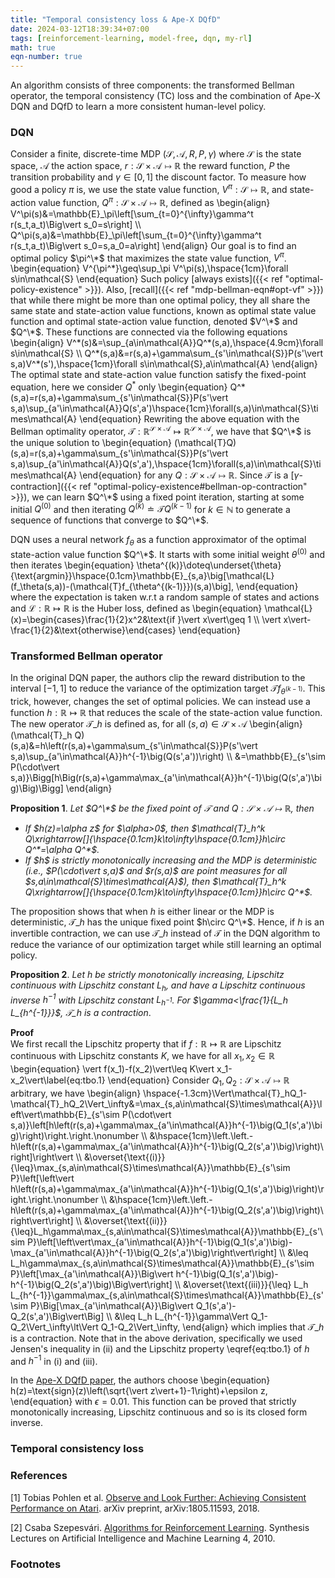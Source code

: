 ```yaml
---
title: "Temporal consistency loss & Ape-X DQfD"
date: 2024-03-12T18:39:34+07:00
tags: [reinforcement-learning, model-free, dqn, my-rl]
math: true
eqn-number: true
---
```

An algorithm consists of three components: the transformed Bellman operator, the temporal consistency (TC) loss and the combination of Ape-X DQN and DQfD to learn a more consistent human-level policy.
<!--more-->

### DQN
Consider a finite, discrete-time MDP $(\mathcal{S},\mathcal{A},R,P,\gamma)$ where $\mathcal{S}$ is the state space, $\mathcal{A}$ the action space, $r:\mathcal{S}\times\mathcal{A}\mapsto\mathbb{R}$ the reward function, $P$ the transition probability and $\gamma\in[0,1]$ the discount factor. To measure how good a policy $\pi$ is, we use the state value function, $V^\pi:\mathcal{S}\mapsto\mathbb{R}$, and state-action value function, $Q^\pi:\mathcal{S}\times\mathcal{A}\mapsto\mathbb{R}$, defined as
\begin{align}
V^\pi(s)&=\mathbb{E}\_\pi\left[\sum_{t=0}^{\infty}\gamma^t r(s_t,a_t)\Big\vert s_0=s\right] \\\\ Q^\pi(s,a)&=\mathbb{E}\_\pi\left[\sum_{t=0}^{\infty}\gamma^t r(s_t,a_t)\Big\vert s_0=s,a_0=a\right]
\end{align}
Our goal is to find an optimal policy $\pi^\*$ that maximizes the state value function, $V^\pi$.
\begin{equation}
V^{\pi^\*}\geq\sup_\pi V^\pi(s),\hspace{1cm}\forall s\in\mathcal{S}
\end{equation}
Such policy [always exists]({{< ref "optimal-policy-existence" >}}). Also, [recall]({{< ref "mdp-bellman-eqn#opt-vf" >}}) that while there might be more than one optimal policy, they all share the same state and state-action value functions, known as optimal state value function and optimal state-action value function, denoted $V^\*$ and $Q^\*$. These functions are connected via the following equations
\begin{align}
V^\*(s)&=\sup_{a\in\mathcal{A}}Q^\*(s,a),\hspace{4.9cm}\forall s\in\mathcal{S} \\\\ Q^\*(s,a)&=r(s,a)+\gamma\sum_{s'\in\mathcal{S}}P(s'\vert s,a)V^\*(s'),\hspace{1cm}\forall s\in\mathcal{S},a\in\mathcal{A}
\end{align}
The optimal state and state-action value function satisfy the fixed-point equation, here we consider $Q^*$ only
\begin{equation}
Q^\*(s,a)=r(s,a)+\gamma\sum_{s'\in\mathcal{S}}P(s'\vert s,a)\sup_{a'\in\mathcal{A}}Q(s',a')\hspace{1cm}\forall(s,a)\in\mathcal{S}\times\mathcal{A}
\end{equation}
Rewriting the above equation with the Bellman optimality operator, $\mathcal{T}:\mathbb{R}^{\mathcal{S}\times\mathcal{A}}\mapsto\mathbb{R}^{\mathcal{S}\times\mathcal{A}}$, we have that $Q^\*$ is the unique solution to
\begin{equation}
(\mathcal{T}Q)(s,a)=r(s,a)+\gamma\sum_{s'\in\mathcal{S}}P(s'\vert s,a)\sup_{a'\in\mathcal{A}}Q(s',a'),\hspace{1cm}\forall(s,a)\in\mathcal{S}\times\mathcal{A}
\end{equation}
for any $Q:\mathcal{S}\times\mathcal{A}\mapsto\mathbb{R}$. Since $\mathcal{T}$ is a [$\gamma$-contraction]({{< ref "optimal-policy-existence#bellman-op-contraction" >}}), we can learn $Q^\*$ using a fixed point iteration, starting at some initial $Q^{(0)}$ and then iterating $Q^{(k)}\doteq\mathcal{T}Q^{(k-1)}$ for $k\in\mathbb{N}$ to generate a sequence of functions that converge to $Q^\*$.

DQN uses a neural network $f_\theta$ as a function approximator of the optimal state-action value function $Q^\*$. It starts with some initial weight $\theta^{(0)}$ and then iterates
\begin{equation}
\theta^{(k)}\doteq\underset{\theta}{\text{argmin}}\hspace{0.1cm}\mathbb{E}\_{s,a}\big[\mathcal{L}(f_\theta(s,a))-(\mathcal{T}f_{\theta^{(k-1)}})(s,a)\big],
\end{equation}
where the expectation is taken w.r.t a random sample of states and actions and $\mathcal{L}:\mathbb{R}\mapsto\mathbb{R}$ is the Huber loss, defined as
\begin{equation}
\mathcal{L}(x)=\begin{cases}\frac{1}{2}x^2&\text{if }\vert x\vert\geq 1 \\\\ \vert x\vert-\frac{1}{2}&\text{otherwise}\end{cases}
\end{equation}

### Transformed Bellman operator
In the original DQN paper, the authors clip the reward distribution to the interval $[-1,1]$ to reduce the variance of the optimization target $\mathcal{T}f_{\theta^{(k-1)}}$. This trick, however, changes the set of optimal policies. We can instead use a function $h:\mathbb{R}\mapsto\mathbb{R}$ that reduces the scale of the state-action value function. The new operator $\mathcal{T}\_h$ is defined as, for all $(s,a)\in\mathcal{S}\times\mathcal{A}$
\begin{align}
(\mathcal{T}\_h Q)(s,a)&=h\left(r(s,a)+\gamma\sum_{s'\in\mathcal{S}}P(s'\vert s,a)\sup_{a'\in\mathcal{A}}h^{-1}\big(Q(s',a'))\right) \\\\ &=\mathbb{E}\_{s'\sim P(\cdot\vert s,a)}\Bigg[h\Big(r(s,a)+\gamma\max_{a'\in\mathcal{A}}h^{-1}\big(Q(s',a')\big)\Big)\Bigg]
\end{align}

**Proposition 1**. *Let $Q^\*$ be the fixed point of $\mathcal{T}$ and $Q:\mathcal{S}\times\mathcal{A}\mapsto\mathbb{R}$, then*
<ul id='roman-list' style='font-style: italic'>
	<li>
		If $h(z)=\alpha z$ for $\alpha>0$, then $\mathcal{T}_h^k Q\xrightarrow[]{\hspace{0.1cm}k\to\infty\hspace{0.1cm}}h\circ Q^*=\alpha Q^*$.
	</li>
	<li>
		If $h$ is strictly monotonically increasing and the MDP is deterministic (i.e., $P(\cdot\vert s,a)$ and $r(s,a)$ are point measures for all $s,a\in\mathcal{S}\times\mathcal{A}$), then $\mathcal{T}_h^k Q\xrightarrow[]{\hspace{0.1cm}k\to\infty\hspace{0.1cm}}h\circ Q^*$.
	</li>
</ul>

The proposition shows that when $h$ is either linear or the MDP is deterministic, $\mathcal{T}\_h$ has the unique fixed point $h\circ Q^\*$. Hence, if $h$ is an invertible contraction, we can use $\mathcal{T}\_h$ instead of $\mathcal{T}$ in the DQN algorithm to reduce the variance of our optimization target while still learning an optimal policy.

**Proposition 2**. *Let $h$ be strictly monotonically increasing, Lipschitz continuous with Lipschitz constant $L_h$, and have a Lipschitz continuous inverse $h^{-1}$ with Lipschitz constant $L_{h^{-1}}$. For $\gamma<\frac{1}{L_h L_{h^{-1}}}$, $\mathcal{T}\_h$ is a contraction*.

**Proof**  
We first recall the Lipschitz property that if $f:\mathbb{R}\mapsto\mathbb{R}$ are Lipschitz continuous with Lipschitz constants $K$, we have for all $x_1,x_2\in\mathbb{R}$
\begin{equation}
\vert f(x_1)-f(x_2)\vert\leq K\vert x_1-x_2\vert\label{eq:tbo.1}
\end{equation}
Consider $Q_1,Q_2:\mathcal{S}\times\mathcal{A}\mapsto\mathbb{R}$ arbitrary, we have
\begin{align}
\hspace{-1.3cm}\Vert\mathcal{T}\_hQ_1-\mathcal{T}\_hQ_2\Vert_\infty&=\max_{s,a\in\mathcal{S}\times\mathcal{A}}\left\vert\mathbb{E}\_{s'\sim P(\cdot\vert s,a)}\left[h\left(r(s,a)+\gamma\max_{a'\in\mathcal{A}}h^{-1}\big(Q_1(s',a')\big)\right)\right.\right.\nonumber \\\\ &\hspace{1cm}\left.\left.-h\left(r(s,a)+\gamma\max_{a'\in\mathcal{A}}h^{-1}\big(Q_2(s',a')\big)\right)\right]\right\vert \\\\ &\overset{\text{(i)}}{\leq}\max_{s,a\in\mathcal{S}\times\mathcal{A}}\mathbb{E}\_{s'\sim P}\left[\left\vert h\left(r(s,a)+\gamma\max_{a'\in\mathcal{A}}h^{-1}\big(Q_1(s',a')\big)\right)\right.\right.\nonumber \\\\ &\hspace{1cm}\left.\left.-h\left(r(s,a)+\gamma\max_{a'\in\mathcal{A}}h^{-1}\big(Q_2(s',a')\big)\right)\right\vert\right] \\\\ &\overset{\text{(ii)}}{\leq}L_h\gamma\max_{s,a\in\mathcal{S}\times\mathcal{A}}\mathbb{E}\_{s'\sim P}\left[\left\vert\max_{a'\in\mathcal{A}}h^{-1}\big(Q_1(s',a')\big)-\max_{a'\in\mathcal{A}}h^{-1}\big(Q_2(s',a')\big)\right\vert\right] \\\\ &\leq L_h\gamma\max_{s,a\in\mathcal{S}\times\mathcal{A}}\mathbb{E}\_{s'\sim P}\left[\max_{a'\in\mathcal{A}}\Big\vert h^{-1}\big(Q_1(s',a')\big)-h^{-1}\big(Q_2(s',a')\big)\Big\vert\right] \\\\ &\overset{\text{(iii)}}{\leq} L_h L_{h^{-1}}\gamma\max_{s,a\in\mathcal{S}\times\mathcal{A}}\mathbb{E}\_{s'\sim P}\Big[\max_{a'\in\mathcal{A}}\Big\vert Q_1(s',a')-Q_2(s',a')\Big\vert\Big] \\\\ &\leq L_h L_{h^{-1}}\gamma\Vert Q_1-Q_2\Vert_\infty\lt\Vert Q_1-Q_2\Vert_\infty,
\end{align}
which implies that $\mathcal{T}\_h$ is a contraction. Note that in the above derivation, specifically we used Jensen's inequality in (ii) and the Lipschitz property \eqref{eq:tbo.1} of $h$ and $h^{-1}$ in (i) and (iii).

In the [Ape-X DQfD paper](#apex-dqfd-paper), the authors choose
\begin{equation}
h(z)=\text{sign}(z)\left(\sqrt{\vert z\vert+1}-1\right)+\epsilon z,
\end{equation}
with $\epsilon=0.01$. This function can be proved that strictly monotonically increasing, Lipschitz continuous and so is its closed form inverse.

### Temporal consistency loss

### References
[1] <span id='apex-dqfd-paper'>Tobias Pohlen et al. [Observe and Look Further: Achieving Consistent Performance on Atari](https://arxiv.org/abs/1805.11593). arXiv preprint, arXiv:1805.11593, 2018.</span>

[2] Csaba Szepesvári. [Algorithms for Reinforcement Learning](http://dx.doi.org/10.2200/S00268ED1V01Y201005AIM009). Synthesis Lectures on Artificial Intelligence and Machine Learning 4, 2010.

### Footnotes